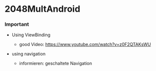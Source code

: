 # 2048MultAndroid
### Important
- Using ViewBinding
    - good Video: https://www.youtube.com/watch?v=z0F2QTAKsWU

- using navigation
  - informieren: geschaltete Navigation


